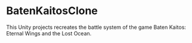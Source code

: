 # BatenKaitosClone

This Unity projects recreates the battle system of the game Baten Kaitos: Eternal Wings and the Lost Ocean.